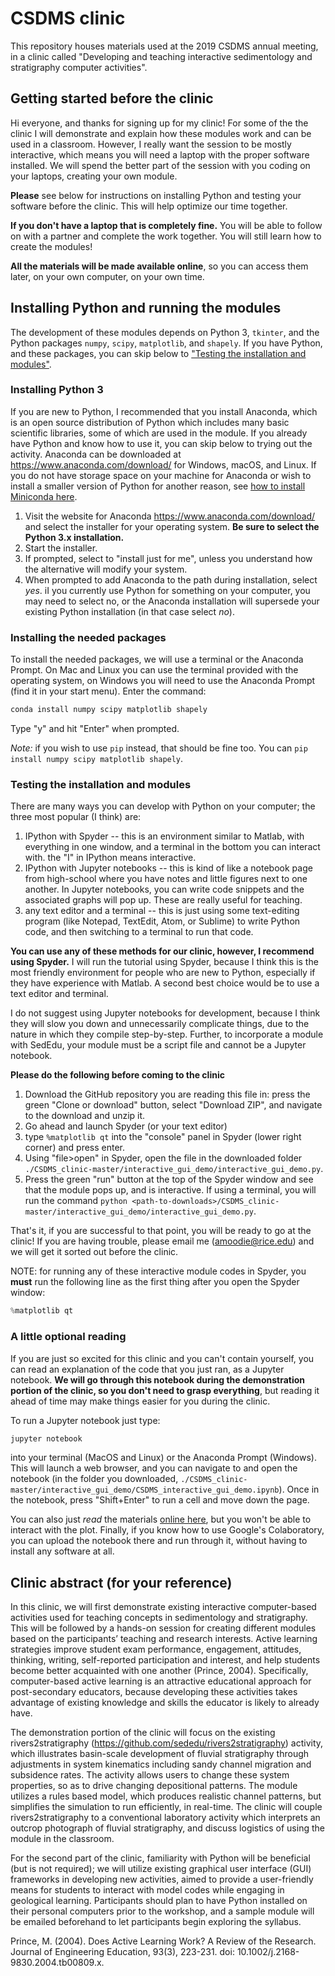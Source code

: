 # CSDMS clinic

This repository houses materials used at the 2019 CSDMS annual meeting, in a clinic called "Developing and teaching interactive sedimentology and stratigraphy computer activities".

## Getting started before the clinic
Hi everyone, and thanks for signing up for my clinic! 
For some of the the clinic I will demonstrate and explain how these modules work and can be used in a classroom.
However, I really want the session to be mostly interactive, which means you will need a laptop with the proper software installed.
We will spend the better part of the session with you coding on your laptops, creating your own module.

__Please__ see below for instructions on installing Python and testing your software before the clinic. 
This will help optimize our time together.

__If you don't have a laptop that is completely fine.__
You will be able to follow on with a partner and complete the work together. 
You will still learn how to create the modules! 

__All the materials will be made available online__, so you can access them later, on your own computer, on your own time.


## Installing Python and running the modules

The development of these modules depends on Python 3, `tkinter`, and the Python packages `numpy`, `scipy`, `matplotlib`, and `shapely`. 
If you have Python, and these packages, you can skip below to ["Testing the installation and modules"](https://github.com/sededu/CSDMS_clinic#testing-the-installation-and-modules).

### Installing Python 3

If you are new to Python, I recommended that you install Anaconda, which is an open source distribution of Python which includes many basic scientific libraries, some of which are used in the module. 
If you already have Python and know how to use it, you can skip below to trying out the activity.
Anaconda can be downloaded at https://www.anaconda.com/download/ for Windows, macOS, and Linux. 
If you do not have storage space on your machine for Anaconda or wish to install a smaller version of Python for another reason, see [how to install Miniconda here](https://docs.conda.io/en/latest/miniconda.html).

1. Visit the website for Anaconda https://www.anaconda.com/download/ and select the installer for your operating system.
__Be sure to select the Python 3.x installation.__
2. Start the installer.
3. If prompted, select to "install just for me", unless you understand how the alternative will modify your system.
4. When prompted to add Anaconda to the path during installation, select _yes_. iI you currently use Python for  something on your computer, you may need to select no, or the Anaconda installation will supersede your existing Python installation (in that case select _no_).

### Installing the needed packages

To install the needed packages, we will use a terminal or the Anaconda Prompt.
On Mac and Linux you can use the terminal provided with the operating system, on Windows you will need to use the Anaconda Prompt (find it in your start menu).
Enter the command:
```bash
conda install numpy scipy matplotlib shapely
```
Type "y" and hit "Enter" when prompted.

_Note:_ if you wish to use `pip` instead, that should be fine too. You can `pip install numpy scipy matplotlib shapely`.


### Testing the installation and modules
There are many ways you can develop with Python on your computer; the three most popular (I think) are:
1. IPython with Spyder -- this is an environment similar to Matlab, with everything in one window, and a terminal in the bottom you can interact with. the "I" in IPython means interactive.
1. IPython with Jupyter notebooks -- this is kind of like a notebook page from high-school where you have notes and little figures next to one another. In Jupyter notebooks, you can write code snippets and the associated graphs will pop up. These are really useful for teaching.
1. any text editor and a terminal -- this is just using some text-editing program (like Notepad, TextEdit, Atom, or Sublime) to write Python code, and then switching to a terminal to run that code.

__You can use any of these methods for our clinic, however, I recommend using Spyder.__
I will run the tutorial using Spyder, because I think this is the most friendly environment for people who are new to Python, especially if they have experience with Matlab.
A second best choice would be to use a text editor and terminal.

I do not suggest using Jupyter notebooks for development, because I think they will slow you down and unnecessarily complicate things, due to the nature in which they compile step-by-step.
Further, to incorporate a module with SedEdu, your module must be a script file and cannot be a Jupyter notebook.

__Please do the following before coming to the clinic__
1. Download the GitHub repository you are reading this file in: press the green "Clone or download" button, select "Download ZIP", and navigate to the download and unzip it.
1. Go ahead and launch Spyder (or your text editor)
1. type `%matplotlib qt` into the "console" panel in Spyder (lower right corner) and press enter.
1. Using "file>open" in Spyder, open the file in the downloaded folder `./CSDMS_clinic-master/interactive_gui_demo/interactive_gui_demo.py`. 
1. Press the green "run" button at the top of the Spyder window and see that the module pops up, and is interactive. If using a terminal, you will run the command `python <path-to-downloads>/CSDMS_clinic-master/interactive_gui_demo/interactive_gui_demo.py`.

That's it, if you are successful to that point, you will be ready to go at the clinic! 
If you are having trouble, please email me (amoodie@rice.edu) and we will get it sorted out before the clinic. 

NOTE: for running any of these interactive module codes in Spyder, you __must__ run the following line as the first thing after you open the Spyder window:
```python
%matplotlib qt
```

### A little optional reading
If you are just so excited for this clinic and you can't contain yourself, you can read an explanation of the code that you just ran, as a Jupyter notebook.
__We will go through this notebook during the demonstration portion of the clinic, so you don't need to grasp everything__, but reading it ahead of time may make things easier for you during the clinic.

To run a Jupyter notebook just type:
```bash
jupyter notebook
```
into your terminal (MacOS and Linux) or the Anaconda Prompt (Windows).
This will launch a web browser, and you can navigate to and open the notebook (in the folder you downloaded, `./CSDMS_clinic-master/interactive_gui_demo/CSDMS_interactive_gui_demo.ipynb`).
Once in the notebook, press "Shift+Enter" to run a cell and move down the page.

You can also just _read_ the materials [online here](https://github.com/sededu/CSDMS_clinic/blob/master/interactive_gui_demo/CSDMS_interactive_gui_demo.ipynb), but you won't be able to interact with the plot.
Finally, if you know how to use Google's Colaboratory, you can upload the notebook there and run through it, without having to install any software at all.


## Clinic abstract (for your reference)

In this clinic, we will first demonstrate existing interactive computer-based activities used for teaching concepts in sedimentology and stratigraphy.
This will be followed by a hands-on session for creating different modules based on the participants’ teaching and research interests.
Active learning strategies improve student exam performance, engagement, attitudes, thinking, writing, self-reported participation and interest, and help students become better acquainted with one another (Prince, 2004).
Specifically, computer-based active learning is an attractive educational approach for post-secondary educators, because developing these activities takes advantage of existing knowledge and skills the educator is likely to already have.

The demonstration portion of the clinic will focus on the existing rivers2stratigraphy (https://github.com/sededu/rivers2stratigraphy) activity, which illustrates basin-scale development of fluvial stratigraphy through adjustments in system kinematics including sandy channel migration and subsidence rates.
The activity allows users to change these system properties, so as to drive changing depositional patterns.
The module utilizes a rules based model, which produces realistic channel patterns, but simplifies the simulation to run efficiently, in real-time.
The clinic will couple rivers2stratigraphy to a conventional laboratory activity which interprets an outcrop photograph of fluvial stratigraphy, and discuss logistics of using the module in the classroom.

For the second part of the clinic, familiarity with Python will be beneficial (but is not required); we will utilize existing graphical user interface (GUI) frameworks in developing new activities, aimed to provide a user-friendly means for students to interact with model codes while engaging in geological learning. 
Participants should plan to have Python installed on their personal computers prior to the workshop, and a sample module will be emailed beforehand to let participants begin exploring the syllabus.

Prince, M. (2004). Does Active Learning Work? A Review of the Research. Journal of Engineering Education, 93(3), 223-231. doi: 10.1002/j.2168-9830.2004.tb00809.x.
